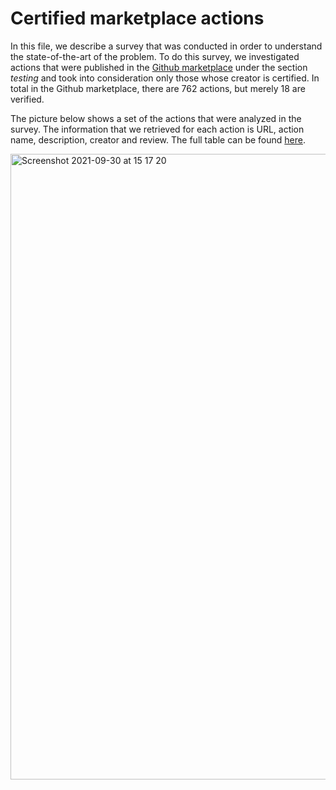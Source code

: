 # Certified marketplace actions

In this file, we describe a survey that was conducted in order to understand the state-of-the-art of the problem. To do this survey, we investigated actions that were published in the [Github marketplace](https://github.com/marketplace?type=) under the section *testing* and took into consideration only those whose creator is certified. In total in the Github marketplace, there are 762 actions, but merely 18 are verified. 

The picture below shows a set of the actions that were analyzed in the survey. The information that we retrieved for each action is URL, action name, description, creator and review. The full table can be found [here](https://github.com/FiorelaCiroku/testmanagement/blob/main/Survey/Test%20automation%20Survey.xlsx).

<img width="1001" alt="Screenshot 2021-09-30 at 15 17 20" src="https://user-images.githubusercontent.com/12375920/135462395-337fa738-e973-4b11-af5d-22497ba11b01.png">
